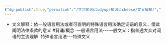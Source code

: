 ```yaml
---
{"dg-publish":true,"permalink":"/学习笔记studyup/知识点cheese/文义解释/","dgPassFrontmatter":true,"noteIcon":"","created":"2024-07-16T10:03:39.918+08:00","updated":"2024-09-11T12:27:51.133+08:00"}
---
```


- 文义解释：依⼀般语言用法或者可查明的特殊语言用法确定词语的意义，借此阐明法律条款的意义 #背诵/概念 
·一般语言用法---一般文义：指普通大众对词语的主流理解
·特殊语言用法---特殊文义